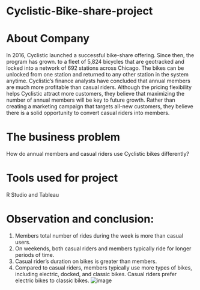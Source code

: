 # Cyclistic-Bike-share-project
# About Company
In 2016, Cyclistic launched a successful bike-share offering. Since then, the program has grown.
to a fleet of 5,824 bicycles that are geotracked and locked into a network of 692 stations
across Chicago. The bikes can be unlocked from one station and returned to any other station
in the system anytime. Cyclistic’s finance analysts have concluded that annual members are much more profitable than casual riders. Although the pricing flexibility helps Cyclistic attract more customers,
they believe that maximizing the number of annual members will be key to future growth.
Rather than creating a marketing campaign that targets all-new customers, they believe
there is a solid opportunity to convert casual riders into members. 

# The business problem 
How do annual members and casual riders use Cyclistic bikes differently?

# Tools used for project 
R Studio and Tableau

# Observation and conclusion:
1. Members total number of rides during the week is more than casual users. 
2. On weekends, both casual riders and members typically ride for longer periods of time.
3. Casual rider’s duration on bikes is greater than members.
4. Compared to casual riders, members typically use more types of bikes, including electric, docked, and classic bikes. Casual riders prefer electric bikes to classic bikes.
![image](https://github.com/StephanieAfiaAduBoahen/Cyclistic-Bike-share-project/assets/158788793/2af81b74-379e-43d5-a205-7c4f74d2aef6)
